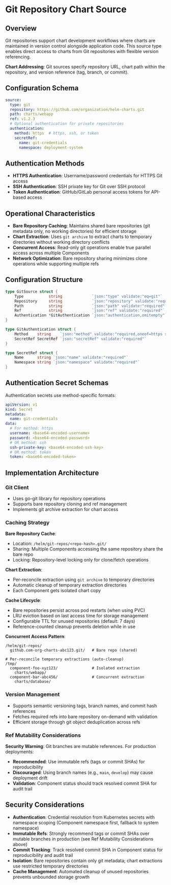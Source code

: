 # Git Repository Chart Source

## Overview

Git repositories support chart development workflows where charts are maintained in version control alongside application code. This source type enables direct access to charts from Git repositories with flexible version referencing.

**Chart Addressing**: Git sources specify repository URL, chart path within the repository, and version reference (tag, branch, or commit).

## Configuration Schema

```yaml
source:
  type: git
  repository: https://github.com/organization/helm-charts.git
  path: charts/webapp
  ref: v1.2.3
  # Optional authentication for private repositories
  authentication:
    method: https  # https, ssh, or token
    secretRef:
      name: git-credentials
      namespace: deployment-system
```

## Authentication Methods

- **HTTPS Authentication**: Username/password credentials for HTTPS Git access
- **SSH Authentication**: SSH private key for Git over SSH protocol
- **Token Authentication**: GitHub/GitLab personal access tokens for API-based access

## Operational Characteristics

- **Bare Repository Caching**: Maintains shared bare repositories (git metadata only, no working directories) for efficient storage
- **Chart Extraction**: Uses `git archive` to extract charts to temporary directories without working directory conflicts
- **Concurrent Access**: Read-only git operations enable true parallel access across multiple Components
- **Network Optimization**: Bare repository sharing minimizes clone operations while supporting multiple refs

## Configuration Structure

```go
type GitSource struct {
    Type           string             `json:"type" validate:"eq=git"`
    Repository     string             `json:"repository" validate:"required,url"`
    Path           string             `json:"path" validate:"required"`
    Ref            string             `json:"ref" validate:"required"`
    Authentication *GitAuthentication `json:"authentication,omitempty"`
}

type GitAuthentication struct {
    Method    string    `json:"method" validate:"required,oneof=https ssh token"`
    SecretRef SecretRef `json:"secretRef" validate:"required"`
}

type SecretRef struct {
    Name      string `json:"name" validate:"required"`
    Namespace string `json:"namespace" validate:"required"`
}
```

## Authentication Secret Schemas

Authentication secrets use method-specific formats:

```yaml
apiVersion: v1
kind: Secret
metadata:
  name: git-credentials
data:
  # For method: https
  username: <base64-encoded-username>
  password: <base64-encoded-password>
  # OR method: ssh
  ssh-private-key: <base64-encoded-ssh-key>
  # OR method: token
  token: <base64-encoded-token>
```

## Implementation Architecture

### Git Client

- Uses go-git library for repository operations
- Supports bare repository cloning and ref management
- Implements git archive extraction for chart access

### Caching Strategy

**Bare Repository Cache**:

- Location: `/helm/git-repos/<repo-hash>.git/`
- Sharing: Multiple Components accessing the same repository share the bare repo
- Locking: Repository-level locking only for clone/fetch operations

**Chart Extraction**:

- Per-reconcile extraction using `git archive` to temporary directories
- Automatic cleanup of temporary extraction directories
- Each Component gets isolated chart copy

**Cache Lifecycle**:

- Bare repositories persist across pod restarts (when using PVC)
- LRU eviction based on last access time for storage management
- Configurable TTL for unused repositories (default: 7 days)
- Reference-counted cleanup prevents deletion while in use

**Concurrent Access Pattern**:

```text
/helm/git-repos/
  github.com-org-charts-abc123.git/   # Bare repo (shared)
  
# Per-reconcile temporary extractions (auto-cleanup)
/tmp/
  component-foo-xyz123/               # Isolated extraction
    charts/webapp/
  component-bar-abc456/               # Concurrent extraction
    charts/database/
```

### Version Management

- Supports semantic versioning tags, branch names, and commit hash references
- Fetches required refs into bare repository on-demand with validation
- Efficient storage through git object deduplication across refs

### Ref Mutability Considerations

**Security Warning**: Git branches are mutable references. For production deployments:

- **Recommended**: Use immutable refs (tags or commit SHAs) for reproducibility
- **Discouraged**: Using branch names (e.g., `main`, `develop`) may cause deployment drift
- **Validation**: Component status should track resolved commit SHA for audit trail

## Security Considerations

- **Authentication**: Credential resolution from Kubernetes secrets with namespace scoping (Component namespace first, fallback to system namespace)
- **Immutable Refs**: Strongly recommend tags or commit SHAs over mutable branches in production (see Ref Mutability Considerations above)
- **Commit Tracking**: Track resolved commit SHA in Component status for reproducibility and audit trail
- **Isolation**: Bare repositories contain only git metadata; chart extractions use restricted temporary directories
- **Cache Management**: Automated cleanup of unused repositories prevents unbounded storage growth
